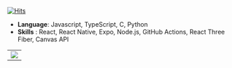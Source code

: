 [![Hits](https://hits.seeyoufarm.com/api/count/incr/badge.svg?url=https%3A%2F%2Fgithub.com%2Foutsung&count_bg=%2379C83D&title_bg=%23555555&icon=&icon_color=%23E7E7E7&title=hits&edge_flat=false)](https://hits.seeyoufarm.com)

- **Language**: Javascript, TypeScript, C, Python
- **Skills** : React, React Native, Expo, Node.js, GitHub Actions, React Three Fiber, Canvas API

<div display="inline">
  <table >

<td>
<a href="https://github.com/anuraghazra/github-readme-stats">
  <img src="https://github-readme-stats.vercel.app/api?username=outsung&show_icons=true&count_private=true"/>
 </a>
</td>

</div>
  
<!--
**outsung/outsung** is a ✨ _special_ ✨ repository because its `README.md` (this file) appears on your GitHub profile.

Here are some ideas to get you started:

- 🔭 I’m currently working on ...
- 🌱 I’m currently learning ...
- 👯 I’m looking to collaborate on ...
- 🤔 I’m looking for help with ...
- 💬 Ask me about ...
- 📫 How to reach me: ...
- 😄 Pronouns: ...
- ⚡ Fun fact: ...
-->

